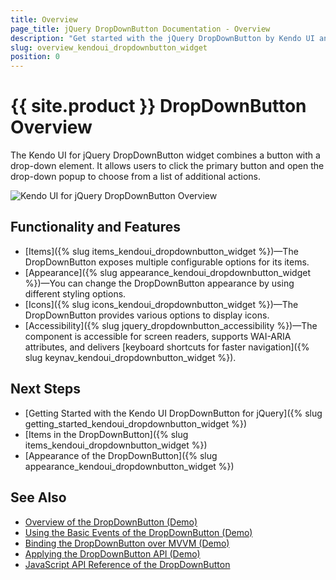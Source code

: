 ```yaml
---
title: Overview
page_title: jQuery DropDownButton Documentation - Overview
description: "Get started with the jQuery DropDownButton by Kendo UI and learn how to initialize it and what its key features are."
slug: overview_kendoui_dropdownbutton_widget
position: 0
---
```


# {{ site.product }} DropDownButton Overview

The Kendo UI for jQuery DropDownButton widget combines a button with a drop-down element. It allows users to click the primary button and open the drop-down popup to choose from a list of additional actions.

![Kendo UI for jQuery DropDownButton Overview](dropdownbutton-overview.PNG)

## Functionality and Features

* [Items]({% slug items_kendoui_dropdownbutton_widget %})&mdash;The DropDownButton exposes multiple configurable options for its items.
* [Appearance]({% slug appearance_kendoui_dropdownbutton_widget %})&mdash;You can change the DropDownButton appearance by using different styling options.
* [Icons]({% slug icons_kendoui_dropdownbutton_widget %})&mdash;The DropDownButton provides various options to display icons.
* [Accessibility]({% slug jquery_dropdownbutton_accessibility %})&mdash;The component is accessible for screen readers, supports WAI-ARIA attributes, and delivers [keyboard shortcuts for faster navigation]({% slug keynav_kendoui_dropdownbutton_widget %}).


## Next Steps

* [Getting Started with the Kendo UI DropDownButton for jQuery]({% slug getting_started_kendoui_dropdownbutton_widget %})
* [Items in the DropDownButton]({% slug items_kendoui_dropdownbutton_widget %})
* [Appearance of the DropDownButton]({% slug appearance_kendoui_dropdownbutton_widget %})

## See Also

* [Overview of the DropDownButton (Demo)](https://demos.telerik.com/kendo-ui/dropdownbutton/index)
* [Using the Basic Events of the DropDownButton (Demo)](https://demos.telerik.com/kendo-ui/dropdownbutton/events)
* [Binding the DropDownButton over MVVM (Demo)](https://demos.telerik.com/kendo-ui/dropdownbutton/mvvm)
* [Applying the DropDownButton API (Demo)](https://demos.telerik.com/kendo-ui/dropdownbutton/api)
* [JavaScript API Reference of the DropDownButton](/api/javascript/ui/dropdownbutton)
